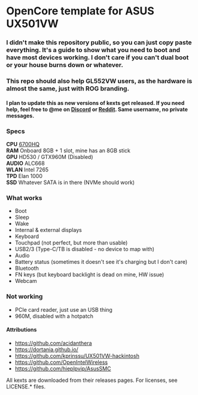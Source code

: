 # OpenCore template for ASUS UX501VW

### I didn't make this repository public, so you can just copy paste everything. It's a guide to show what you need to boot and have most devices working. I don't care if you can't dual boot or your house burns down or whatever.
### This repo should also help GL552VW users, as the hardware is almost the same, just with ROG branding.
#### I plan to update this as new versions of kexts get released. If you need help, feel free to @me on [Discord](https://discord.gg/u8V7N5C) or [Reddit](https://www.reddit.com/r/hackintosh/). Same username, no private messages.

### Specs
**CPU** [6700HQ](https://ark.intel.com/content/www/us/en/ark/products/88967/intel-core-i7-6700hq-processor-6m-cache-up-to-3-50-ghz.html)  
**RAM** Onboard 8GB + 1 slot, mine has an 8GB stick  
**GPU** HD530 / GTX960M (Disabled)  
**AUDIO** ALC668  
**WLAN** Intel 7265  
**TPD** Elan 1000  
**SSD** Whatever SATA is in there (NVMe should work)

### What works
- Boot
- Sleep
- Wake
- Internal & external displays
- Keyboard
- Touchpad (not perfect, but more than usable)
- USB2/3 (Type-C/TB is disabled - no device to map with)
- Audio
- Battery status (sometimes it doesn't see it's charging but I don't care)
- Bluetooth
- FN keys (but keyboard backlight is dead on mine, HW issue)
- Webcam

### Not working
- PCIe card reader, just use an USB thing
- 960M, disabled with a hotpatch

#### Attributions
- https://github.com/acidanthera
- https://dortania.github.io/
- https://github.com/kprinssu/UX501VW-hackintosh
- https://github.com/OpenIntelWireless
- https://github.com/hieplpvip/AsusSMC

All kexts are downloaded from their releases pages. For licenses, see LICENSE.* files.
